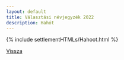 ```yaml
---
layout: default
title: Választási névjegyzék 2022
description: Hahót
---
```


{% include settlementHTMLs/Hahoot.html %}

[Vissza](../)